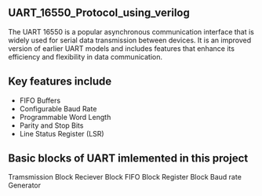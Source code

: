 ## UART_16550_Protocol_using_verilog
The UART 16550 is a popular asynchronous communication interface that is widely used for serial data transmission between devices. It is an improved version of earlier UART models and includes features that enhance its efficiency and flexibility in data communication.


## Key features include
* FIFO Buffers
* Configurable Baud Rate
* Programmable Word Length
* Parity and Stop Bits
* Line Status Register (LSR)

## Basic blocks of UART imlemented in this project
Tramsmission Block 
Reciever Block
FIFO Block
Register Block
Baud rate Generator
 
